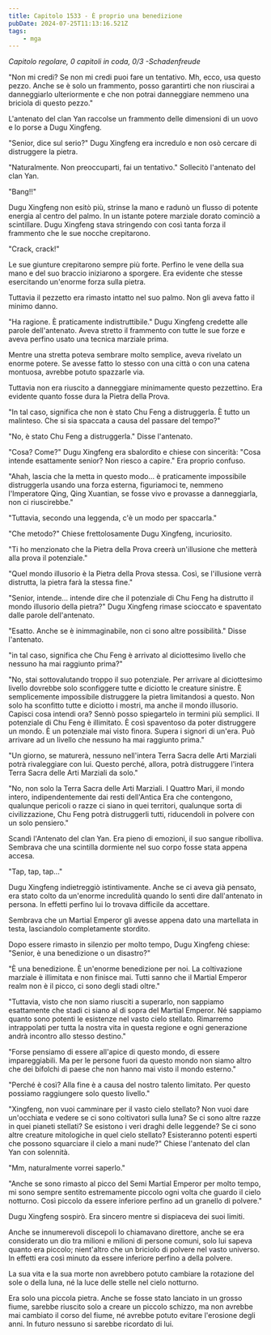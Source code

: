 ```yaml
---
title: Capitolo 1533 - È proprio una benedizione
pubDate: 2024-07-25T11:13:16.521Z
tags:
    - mga
---
```



<em>Capitolo regolare,
0 capitoli in coda, 0/3
-Schadenfreude</em>


"Non mi credi? Se non mi credi puoi fare un tentativo. Mh, ecco, usa questo pezzo. Anche se è solo un frammento, posso garantirti che non riuscirai a danneggiarlo ulteriormente e che non potrai danneggiare nemmeno una briciola di questo pezzo."


L'antenato del clan Yan raccolse un frammento delle dimensioni di un uovo e lo porse a Dugu Xingfeng.


"Senior, dice sul serio?" Dugu Xingfeng era incredulo e non osò cercare di distruggere la pietra.


"Naturalmente. Non preoccuparti, fai un tentativo." Sollecitò l'antenato del clan Yan.


"Bang!!"


Dugu Xingfeng non esitò più, strinse la mano e radunò un flusso di potente energia al centro del palmo. In un istante potere marziale dorato cominciò a scintillare. Dugu Xingfeng stava stringendo con così tanta forza il frammento che le sue nocche crepitarono.


"Crack, crack!"


Le sue giunture crepitarono sempre più forte. Perfino le vene della sua mano e del suo braccio iniziarono a sporgere. Era evidente che stesse esercitando un'enorme forza sulla pietra.


Tuttavia il pezzetto era rimasto intatto nel suo palmo. Non gli aveva fatto il minimo danno.


"Ha ragione. È praticamente indistruttibile." Dugu Xingfeng credette alle parole dell'antenato. Aveva stretto il frammento con tutte le sue forze e aveva perfino usato una tecnica marziale prima.


Mentre una stretta poteva sembrare molto semplice, aveva rivelato un enorme potere. Se avesse fatto lo stesso con una città o con una catena montuosa, avrebbe potuto spazzarle via.


Tuttavia non era riuscito a danneggiare minimamente questo pezzettino. Era evidente quanto fosse dura la Pietra della Prova.


"In tal caso, significa che non è stato Chu Feng a distruggerla. È tutto un malinteso. Che si sia spaccata a causa del passare del tempo?"


"No, è stato Chu Feng a distruggerla." Disse l'antenato.


"Cosa? Come?" Dugu Xingfeng era sbalordito e chiese con sincerità: "Cosa intende esattamente senior? Non riesco a capire." Era proprio confuso.


"Ahah, lascia che la metta in questo modo... è praticamente impossibile distruggerla usando una forza esterna, figuriamoci te, nemmeno l'Imperatore Qing, Qing Xuantian, se fosse vivo e provasse a danneggiarla, non ci riuscirebbe."


"Tuttavia, secondo una leggenda, c'è un modo per spaccarla."


"Che metodo?" Chiese frettolosamente Dugu Xingfeng, incuriosito.


"Ti ho menzionato che la Pietra della Prova creerà un'illusione che metterà alla prova il potenziale."


"Quel mondo illusorio è la Pietra della Prova stessa. Così, se l'illusione verrà distrutta, la pietra farà la stessa fine."


"Senior, intende... intende dire che il potenziale di Chu Feng ha distrutto il mondo illusorio della pietra?" Dugu Xingfeng rimase scioccato e spaventato dalle parole dell'antenato.


"Esatto. Anche se è inimmaginabile, non ci sono altre possibilità." Disse l'antenato.


"in tal caso, significa che Chu Feng è arrivato al diciottesimo livello che nessuno ha mai raggiunto prima?"


"No, stai sottovalutando troppo il suo potenziale. Per arrivare al diciottesimo livello dovrebbe solo sconfiggere tutte e diciotto le creature sinistre. È semplicemente impossibile distruggere la pietra limitandosi a questo. Non solo ha sconfitto tutte e diciotto i mostri, ma anche il mondo illusorio.
Capisci cosa intendi ora? Sennò posso spiegartelo in termini più semplici. Il potenziale di Chu Feng è illimitato. È così spaventoso da poter distruggere un mondo. È un potenziale mai visto finora. Supera i signori di un'era. Può arrivare ad un livello che nessuno ha mai raggiunto prima."


"Un giorno, se maturerà, nessuno nell'intera Terra Sacra delle Arti Marziali potrà rivaleggiare con lui. Questo perché, allora, potrà distruggere l'intera Terra Sacra delle Arti Marziali da solo."


"No, non solo la Terra Sacra delle Arti Marziali. I Quattro Mari, il mondo intero, indipendentemente dai resti dell'Antica Era che contengono, qualunque pericoli o razze ci siano in quei territori, qualunque sorta di civilizzazione, Chu Feng potrà distruggerli tutti, riducendoli in polvere con un solo pensiero."


Scandì l'Antenato del clan Yan. Era pieno di emozioni, il suo sangue ribolliva. Sembrava che una scintilla dormiente nel suo corpo fosse stata appena accesa.


"Tap, tap, tap..."


Dugu Xingfeng indietreggiò istintivamente. Anche se ci aveva già pensato, era stato colto da un'enorme incredulità quando lo sentì dire dall'antenato in persona. In effetti perfino lui lo trovava difficile da accettare.


Sembrava che un Martial Emperor gli avesse appena dato una martellata in testa, lasciandolo completamente stordito.


Dopo essere rimasto in silenzio per molto tempo, Dugu Xingfeng chiese: "Senior, è una benedizione o un disastro?"


"È una benedizione. È un'enorme benedizione per noi. La coltivazione marziale è illimitata e non finisce mai. Tutti sanno che il Martial Emperor realm non è il picco, ci sono degli stadi oltre."


"Tuttavia, visto che non siamo riusciti a superarlo, non sappiamo esattamente che stadi ci siano al di sopra del Martial Emperor. Né sappiamo quanto sono potenti le esistenze nel vasto cielo stellato. Rimarremo intrappolati per tutta la nostra vita in questa regione e ogni generazione andrà incontro allo stesso destino."


"Forse pensiamo di essere all'apice di questo mondo, di essere impareggiabili. Ma per le persone fuori da questo mondo non siamo altro che dei bifolchi di paese che non hanno mai visto il mondo esterno."


"Perché è così? Alla fine è a causa del nostro talento limitato. Per questo possiamo raggiungere solo questo livello."


"Xingfeng, non vuoi camminare per il vasto cielo stellato? Non vuoi dare un'occhiata e vedere se ci sono coltivatori sulla luna? Se ci sono altre razze in quei pianeti stellati? Se esistono i veri draghi delle leggende? Se ci sono altre creature mitologiche in quel cielo stellato? Esisteranno potenti esperti che possono squarciare il cielo a mani nude?" Chiese l'antenato del clan Yan con solennità.


"Mm, naturalmente vorrei saperlo."


"Anche se sono rimasto al picco del Semi Martial Emperor per molto tempo, mi sono sempre sentito estremamente piccolo ogni volta che guardo il cielo notturno. Così piccolo da essere inferiore perfino ad un granello di polvere."


Dugu Xingfeng sospirò. Era sincero mentre si dispiaceva dei suoi limiti.


Anche se innumerevoli discepoli lo chiamavano direttore, anche se era considerato un dio tra milioni e milioni di persone comuni, solo lui sapeva quanto era piccolo; nient'altro che un briciolo di polvere nel vasto universo. In effetti era così minuto da essere inferiore perfino a della polvere.


La sua vita e la sua morte non avrebbero potuto cambiare la rotazione del sole o della luna, né la luce delle stelle nel cielo notturno.


Era solo una piccola pietra. Anche se fosse stato lanciato in un grosso fiume, sarebbe riuscito solo a creare un piccolo schizzo, ma non avrebbe mai cambiato il corso del fiume, né avrebbe potuto evitare l'erosione degli anni. In futuro nessuno si sarebbe ricordato di lui.
                                


                                



